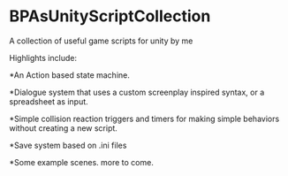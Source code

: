 # BPAsUnityScriptCollection
A collection of useful game scripts for unity by me

Highlights include:

*An Action based state machine.

*Dialogue system that uses a custom screenplay inspired syntax, or a spreadsheet as input.

*Simple collision reaction triggers and timers for making simple behaviors without creating a new script.

*Save system based on .ini files

*Some example scenes. more to come.
